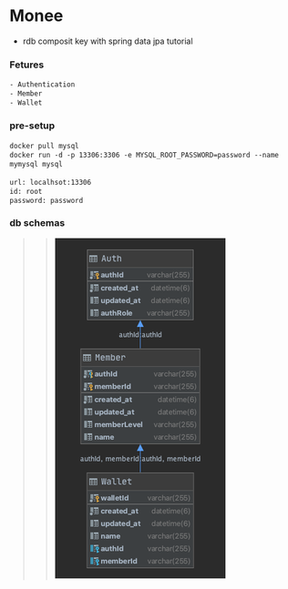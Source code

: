 # Monee
* rdb composit key with spring data jpa tutorial

### Fetures 
```
- Authentication 
- Member
- Wallet
```

### pre-setup
```
docker pull mysql
docker run -d -p 13306:3306 -e MYSQL_ROOT_PASSWORD=password --name mymysql mysql

url: localhsot:13306
id: root
password: password

```
### db schemas
> > ![Alt text](./docs/monee-schema.png)
